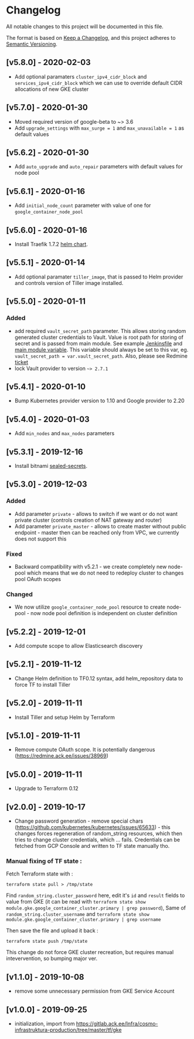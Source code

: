# Changelog
All notable changes to this project will be documented in this file.

The format is based on [Keep a Changelog](https://keepachangelog.com/en/1.0.0/),
and this project adheres to [Semantic Versioning](https://semver.org/spec/v2.0.0.html).

## [v5.8.0] - 2020-02-03
- Add optional paramaters `cluster_ipv4_cidr_block` and `services_ipv4_cidr_block` which we can use to override default CIDR allocations of new GKE cluster

## [v5.7.0] - 2020-01-30
- Moved required version of google-beta to ~> 3.6
- Add `upgrade_settings` with `max_surge = 1` and `max_unavailable = 1` as default values

## [v5.6.2] - 2020-01-30
- Add `auto_upgrade` and `auto_repair` parameters with default values for node pool

## [v5.6.1] - 2020-01-16
- Add `initial_node_count` parameter with value of one for `google_container_node_pool`

## [v5.6.0] - 2020-01-16
- Install Traefik 1.7.2 [helm chart](https://github.com/helm/charts/tree/master/stable/traefik).

## [v5.5.1] - 2020-01-14
- Add optional paramater `tiller_image`, that is passed to Helm provider and controls version of Tiller image installed.

## [v5.5.0] - 2020-01-11
### Added
- add required `vault_secret_path` parameter. This allows storing random generated cluster credentials to Vault. Value is root path for storing of secret and is passed from main module. See example [Jenkinsfile](https://gitlab.ack.ee/Ackee/infrastruktura/blob/7b3a45c804beb47edd19ec13e7d3b336a2ca73a6/Jenkinsfile#L7) and [main module variable](https://gitlab.ack.ee/Ackee/infrastruktura/blob/7b3a45c804beb47edd19ec13e7d3b336a2ca73a6/tf/variables.tf). This variable should always be set to this var, eg. `vault_secret_path = var.vault_secret_path`. Also, please see Redmine [ticket](https://redmine.ack.ee/issues/38677)
- lock Vault provider to version `~> 2.7.1`

## [v5.4.1] - 2020-01-10
- Bump Kubernetes provider version to 1.10 and Google provider to 2.20

## [v5.4.0] - 2020-01-03
- Add `min_nodes` and `max_nodes` parameters

## [v5.3.1] - 2019-12-16
- Install bitnami [sealed-secrets](https://github.com/bitnami-labs/sealed-secrets).

## [v5.3.0] - 2019-12-03
### Added
- Add parameter `private` - allows to switch if we want or do not want private cluster (controls creation of NAT gateway and router)
- Add parameter `private_master` - allows to create master without public endpoint - master then can be reached only from VPC, we currently does not support this
### Fixed
- Backward compatibility with v5.2.1 - we create completely new node-pool which means that we do not need to redeploy cluster to changes pool OAuth scopes
### Changed
- We now utilize `google_container_node_pool` resource to create node-pool - now node pool definition is independent on cluster definition

## [v5.2.2] - 2019-12-01
- Add compute scope to allow Elasticsearch discovery

## [v5.2.1] - 2019-11-12
- Change Helm definition to TF0.12 syntax, add helm_repository data to force TF to install Tiller

## [v5.2.0] - 2019-11-11
- Install Tiller and setup Helm by Terraform

## [v5.1.0] - 2019-11-11
- Remove compute OAuth scope. It is potentially dangerous (https://redmine.ack.ee/issues/38969)

## [v5.0.0] - 2019-11-11
- Upgrade to Terraform 0.12

## [v2.0.0] - 2019-10-17
- Change password generation - remove special chars (https://github.com/kubernetes/kubernetes/issues/65633) -
this changes forces regeneration of random_string resources, which then tries to change cluster credentials, which ...
fails. Credentials can be fetched from GCP Console and written to TF state manually tho.

### Manual fixing of TF state :

Fetch Terraform state with :
```
terraform state pull > /tmp/state
```
Find `random_string.cluster_password` here, edit it's `id` and `result` fields to value from GKE (it can be read with
`terraform state show module.gke.google_container_cluster.primary | grep password`), Same of `random_string.cluster_username`
and `terraform state show module.gke.google_container_cluster.primary | grep username`

Then save the file and upload it back :
```
terraform state push /tmp/state
```

This change do not force GKE cluster recreation, but requires manual intevervention, so bumping major ver.

## [v1.1.0] - 2019-10-08
- remove some unnecessary permission from GKE Service Account

## [v1.0.0] - 2019-09-25
- initialization, import from https://gitlab.ack.ee/Infra/cosmo-infrastruktura-production/tree/master/tf/gke
